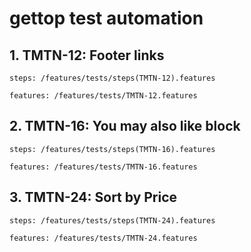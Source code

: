 # gettop test automation

## 1. TMTN-12: Footer links
```steps: /features/tests/steps(TMTN-12).features```

```features: /features/tests/TMTN-12.features```
   
## 2. TMTN-16: You may also like block
```steps: /features/tests/steps(TMTN-16).features```

```features: /features/tests/TMTN-16.features```

## 3. TMTN-24: Sort by Price
```steps: /features/tests/steps(TMTN-24).features```

```features: /features/tests/TMTN-24.features```